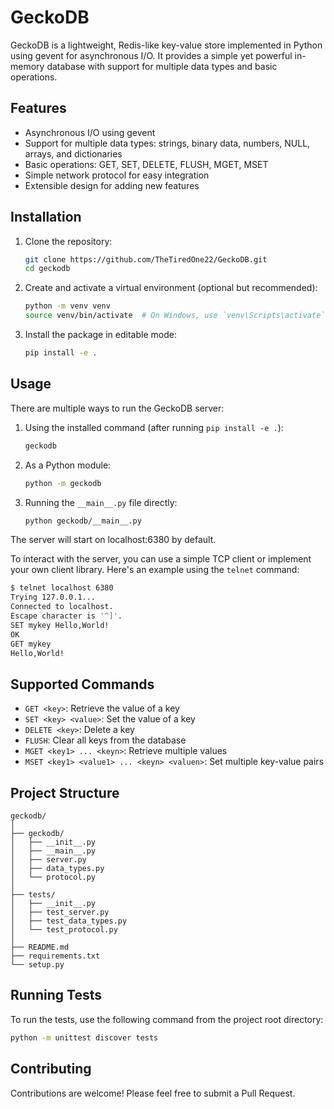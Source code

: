 # GeckoDB

GeckoDB is a lightweight, Redis-like key-value store implemented in Python using gevent for asynchronous I/O. It provides a simple yet powerful in-memory database with support for multiple data types and basic operations.


## Features

- Asynchronous I/O using gevent
- Support for multiple data types: strings, binary data, numbers, NULL, arrays, and dictionaries
- Basic operations: GET, SET, DELETE, FLUSH, MGET, MSET
- Simple network protocol for easy integration
- Extensible design for adding new features

## Installation

1. Clone the repository:
   ```bash
   git clone https://github.com/TheTiredOne22/GeckoDB.git
   cd geckodb
   ```

2. Create and activate a virtual environment (optional but recommended):
   ```bash
   python -m venv venv
   source venv/bin/activate  # On Windows, use `venv\Scripts\activate`
   ```

3. Install the package in editable mode:
   ```bash
   pip install -e .
   ```

## Usage

There are multiple ways to run the GeckoDB server:

1. Using the installed command (after running `pip install -e .`):
   ```bash
   geckodb
   ```

2. As a Python module:
   ```bash
   python -m geckodb
   ```

3. Running the `__main__.py` file directly:
   ```bash
   python geckodb/__main__.py
   ```

The server will start on localhost:6380 by default.

To interact with the server, you can use a simple TCP client or implement your own client library. Here's an example using the `telnet` command:

```bash
$ telnet localhost 6380
Trying 127.0.0.1...
Connected to localhost.
Escape character is '^]'.
SET mykey Hello,World!
OK
GET mykey
Hello,World!
```

## Supported Commands

- `GET <key>`: Retrieve the value of a key
- `SET <key> <value>`: Set the value of a key
- `DELETE <key>`: Delete a key
- `FLUSH`: Clear all keys from the database
- `MGET <key1> ... <keyn>`: Retrieve multiple values
- `MSET <key1> <value1> ... <keyn> <valuen>`: Set multiple key-value pairs

## Project Structure

```
geckodb/
│
├── geckodb/
│   ├── __init__.py
│   ├── __main__.py
│   ├── server.py
│   ├── data_types.py
│   └── protocol.py
│
├── tests/
│   ├── __init__.py
│   ├── test_server.py
│   ├── test_data_types.py
│   └── test_protocol.py
│
├── README.md
├── requirements.txt
└── setup.py
```


## Running Tests

To run the tests, use the following command from the project root directory:

```bash
python -m unittest discover tests
```

## Contributing

Contributions are welcome! Please feel free to submit a Pull Request.
